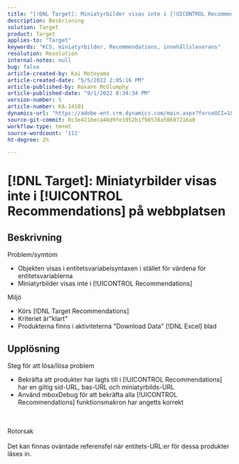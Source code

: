 ```yaml
---
title: "[!DNL Target]: Miniatyrbilder visas inte i [!UICONTROL Recommendations] finns på webbplatsen"
description: Beskrivning
solution: Target
product: Target
applies-to: "Target"
keywords: "KCS, miniatyrbilder, Recommendations, innehållsleverans"
resolution: Resolution
internal-notes: null
bug: false
article-created-by: Kai Motoyama
article-created-date: "5/5/2022 2:05:16 PM"
article-published-by: Roxann McGlumphy
article-published-date: "9/1/2022 8:34:34 PM"
version-number: 5
article-number: KA-14101
dynamics-url: "https://adobe-ent.crm.dynamics.com/main.aspx?forceUCI=1&pagetype=entityrecord&etn=knowledgearticle&id=4f2d5b63-7ccc-ec11-a7b5-6045bd00d995"
source-git-commit: 0c3e421beca46d9fe1952b1f98538a50697216a0
workflow-type: tm+mt
source-wordcount: '111'
ht-degree: 2%

---
```


# [!DNL Target]: Miniatyrbilder visas inte i [!UICONTROL Recommendations] på webbplatsen

## Beskrivning

Problem/symtom<br>
- Objekten visas i entitetsvariabelsyntaxen i stället för värdena för entitetsvariablerna
- Miniatyrbilder visas inte i [!UICONTROL Recommendations]

Miljö
- Körs [!DNL Target Recommendations]
- Kriteriet är&quot;klart&quot;
- Produkterna finns i aktiviteterna &quot;Download Data&quot; [!DNL Excel] blad



## Upplösning

Steg för att lösa/lösa problem
- Bekräfta att produkter har lagts till i [!UICONTROL Recommendations] har en giltig sid-URL, bas-URL och miniatyrbilds-URL
- Använd mboxDebug för att bekräfta alla [!UICONTROL Recommendations] funktionsmakron har angetts korrekt

<br><br>Rotorsak<br><br>
Det kan finnas oväntade referensfel när entitets-URL:er för dessa produkter läses in.
